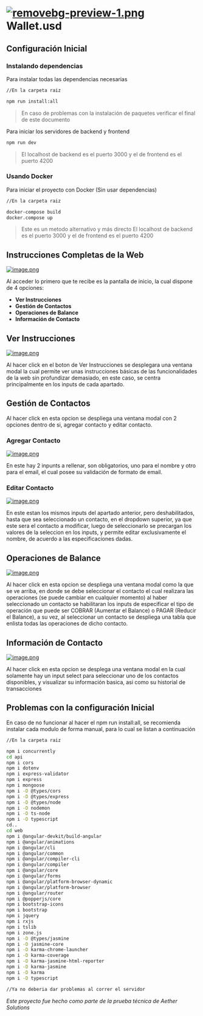 # [![removebg-preview-1.png](https://i.postimg.cc/cHG7fpFC/removebg-preview-1.png)](https://postimg.cc/R3GnBD5x) Wallet.usd

## Configuración Inicial

### Instalando dependencias

Para instalar todas las dependencias necesarias

```bash
//En la carpeta raiz

npm run install:all
```
> En caso de problemas con la instalación de paquetes verificar el final de este documento

Para iniciar los servidores de backend y frontend

```bash
npm run dev
```
> El localhost de backend es el puerto 3000 y el de frontend es el puerto 4200

### Usando Docker

Para iniciar el proyecto con Docker (Sin usar dependencias)
```bash
//En la carpeta raiz

docker-compose build
docker.compose up
```
> Este es un metodo alternativo y más directo
> El localhost de backend es el puerto 3000 y el de frontend es el puerto 4200

## Instrucciones Completas de la Web

[![image.png](https://i.postimg.cc/TYxm28wY/image.png)](https://postimg.cc/3WLW9cmP)

Al acceder lo primero que te recibe es la pantalla de inicio, la cual dispone de 4 opciones:
- **Ver Instrucciones**
- **Gestión de Contactos**
- **Operaciones de Balance**
- **Información de Contacto**

## Ver Instrucciones

[![image.png](https://i.postimg.cc/rsXYV5QH/image.png)](https://postimg.cc/N9Dxb2h8)

Al hacer click en el boton de Ver Instrucciones se desplegara una ventana modal la cual permite ver unas instrucciones básicas de las funcionalidades de la web sin profundizar demasiado, en este caso, se centra principalmente en los inputs de cada apartado.

## Gestión de Contactos
Al hacer click en esta opcion se despliega una ventana modal con 2 opciones dentro de si, agregar contacto y editar contacto.
### Agregar Contacto
[![image.png](https://i.postimg.cc/MGB7WNNW/image.png)](https://postimg.cc/bGzDgCqM)

En este hay 2 inpunts a rellenar, son obligatorios, uno para el nombre y otro para el email, el cual posee su validación de formato de email.
### Editar Contacto
[![image.png](https://i.postimg.cc/g2XRD1Yv/image.png)](https://postimg.cc/rDTKynRm)

En este estan los mismos inputs del apartado anterior, pero deshabilitados, hasta que sea seleccionado un contacto, en el dropdown superior, ya que este sera el contacto a modificar, luego de seleccionarlo se precargan los valores de la seleccion en los inputs, y permite editar exclusivamente el nombre, de acuerdo a las especificaciones dadas.

## Operaciones de Balance
[![image.png](https://i.postimg.cc/KYtTXL3j/image.png)](https://postimg.cc/4KNyVY5R)

Al hacer click en esta opcion se despliega una ventana modal como la que se ve arriba, en donde se debe seleccionar el contacto el cual realizara las operaciones (se puede cambiar en cualquier momento) al haber seleccionado un contacto se habilitaran los inputs de especificar el tipo de operación que puede ser COBRAR (Aumentar el Balance) o PAGAR (Reducir el Balance), a su vez, al seleccionar un contacto se despliega una tabla que enlista todas las operaciones de dicho contacto.

## Información de Contacto
[![image.png](https://i.postimg.cc/vH6HSyVH/image.png)](https://postimg.cc/xcn2cW5W)

Al hacer click en esta opcion se desplega una ventana modal en la cual solamente hay un input select para seleccionar uno de los contactos disponibles, y visualizar su información basica, asi como su historial de transacciones

## Problemas con la configuración Inicial

En caso de no funcionar al hacer el npm run install:all, se recomienda instalar cada modulo de forma manual, para lo cual se listan a continuación
```bash
//En la carpeta raiz

npm i concurrently
cd api
npm i cors
npm i dotenv
npm i express-validator
npm i express
npm i mongoose
npm i -D @types/cors
npm i -D @types/express
npm i -D @types/node
npm i -D nodemon
npm i -D ts-node
npm i -D typescript
cd..
cd web
npm i @angular-devkit/build-angular
npm i @angular/animations
npm i @angular/cli
npm i @angular/common
npm i @angular/compiler-cli
npm i @angular/compiler
npm i @angular/core
npm i @angular/forms
npm i @angular/platform-browser-dynamic
npm i @angular/platform-browser
npm i @angular/router
npm i @popperjs/core
npm i bootstrap-icons
npm i bootstrap
npm i jquery
npm i rxjs
npm i tslib
npm i zone.js
npm i -D @types/jasmine
npm i -D jasmine-core
npm i -D karma-chrome-launcher
npm i -D karma-coverage
npm i -D karma-jasmine-html-reporter
npm i -D karma-jasmine
npm i -D karma
npm i -D typescript

//Ya no deberia dar problemas al correr el servidor
```
*Este proyecto fue hecho como parte de la prueba técnica de Aether Solutions*
